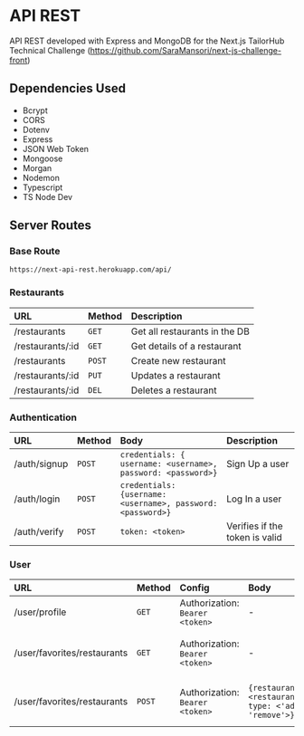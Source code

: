# API REST 

API REST developed with Express and MongoDB for the Next.js TailorHub Technical Challenge 
(https://github.com/SaraMansori/next-js-challenge-front)

## Dependencies Used

- Bcrypt
- CORS
- Dotenv
- Express
- JSON Web Token
- Mongoose
- Morgan
- Nodemon
- Typescript
- TS Node Dev

## Server Routes

### Base Route

`https://next-api-rest.herokuapp.com/api/`

### Restaurants

|**URL**|**Method**|**Description**|
|:-----|:-----|:-----|
|/restaurants | `GET` | Get all restaurants in the DB |
|/restaurants/:id | `GET` | Get details of a restaurant |
|/restaurants | `POST` | Create new restaurant |
|/restaurants/:id | `PUT` | Updates a restaurant |
|/restaurants/:id | `DEL` | Deletes a restaurant |

### Authentication

|**URL**|**Method**|**Body**|**Description**|
|:-----|:-----|:-----|:-----|
|/auth/signup | `POST` | `credentials: { username: <username>, password: <password>}` | Sign Up a user |
|/auth/login | `POST` | `credentials: {username: <username>, password: <password>}` | Log In a user |
|/auth/verify | `POST` | `token: <token>` | Verifies if the token is valid |

### User

|**URL**|**Method**|**Config**|**Body**|**Description**|
|:-----|:-----|:-----|:-----|:-----|
|/user/profile | `GET` | Authorization: `Bearer <token>` | - | Get user details |
|/user/favorites/restaurants | `GET` | Authorization: `Bearer <token>` | - | Gets all the favorite restaurants of an user |
|/user/favorites/restaurants | `POST` | Authorization: `Bearer <token>` | `{restaurantId: <restaurantId>, type: <'add' OR 'remove'>}` | Updates the favorite restaurants of an user |
